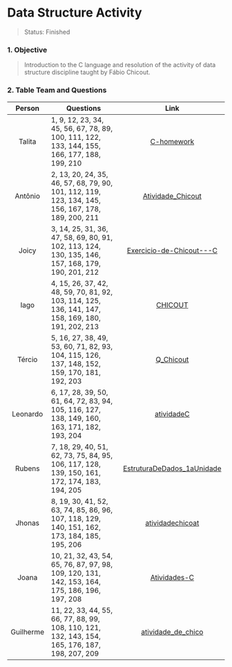 # Data Structure Activity

>Status: Finished 

### 1. Objective

>Introduction to the C language and resolution of the activity of data structure discipline taught by Fábio Chicout.

### 2. Table Team and Questions

Person       | Questions                                                   | Link
:-------------:| ----------------------------------------------------------- | :---------------------------------:
Talita       | 1, 9, 12, 23, 34, 45, 56, 67, 78, 89, 100, 111, 122, 133, 144, 155, 166, 177, 188, 199, 210  | [C-homework](https://github.com/talitagiovanna/C-homework)
Antônio      | 2, 13, 20, 24, 35, 46, 57, 68, 79, 90, 101, 112, 119, 123, 134, 145, 156, 167, 178, 189, 200, 211  | [Atividade_Chicout](https://github.com/AntonioSilva1507/Atividade_Chicout)
Joicy        | 3, 14, 25, 31, 36, 47, 58, 69, 80, 91, 102, 113, 124, 130, 135, 146, 157, 168, 179, 190, 201, 212  | [Exercicio-de-Chicout---C](https://github.com/JoicyBrasil/Exercicio-de-Chicout---C)
Iago         | 4, 15, 26, 37, 42, 48, 59, 70, 81, 92, 103, 114, 125, 136, 141, 147, 158, 169, 180, 191, 202, 213  | [CHICOUT](https://github.com/iagup/CHICOUT)
Tércio       | 5, 16, 27, 38, 49, 53, 60, 71, 82, 93, 104, 115, 126, 137, 148, 152, 159, 170, 181, 192, 203  | [Q_Chicout](https://github.com/Tflavio05/Q_Chicout)
Leonardo     | 6, 17, 28, 39, 50, 61, 64, 72, 83, 94, 105, 116, 127, 138, 149, 160, 163, 171, 182, 193, 204  | [atividadeC](https://github.com/LeoLaurentino/atividadeC)
Rubens       | 7, 18, 29, 40, 51, 62, 73, 75, 84, 95, 106, 117, 128, 139, 150, 161, 172, 174, 183, 194, 205  | [EstruturaDeDados_1aUnidade](https://github.com/rubensrates/EstruturaDeDados_1aUnidade)
Jhonas       | 8, 19, 30, 41, 52, 63, 74, 85, 86, 96, 107, 118, 129, 140, 151, 162, 173, 184, 185, 195, 206  | [atividadechicoat](https://github.com/jhonasbs/atividadechicoat)
Joana        | 10, 21, 32, 43, 54, 65, 76, 87, 97, 98, 109, 120, 131, 142, 153, 164, 175, 186, 196, 197, 208 | [Atividades-C](https://github.com/Marqueskarina/Atividades-C/tree/main)
Guilherme    | 11, 22, 33, 44, 55, 66, 77, 88, 99, 108, 110, 121, 132, 143, 154, 165, 176, 187, 198, 207, 209 | [atividade_de_chico](https://github.com/guilhermecavalcantii/atividade_de_chico)